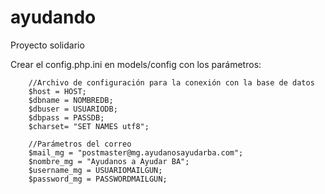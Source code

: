 # ayudando
Proyecto solidario

Crear el config.php.ini en models/config con los parámetros:


        //Archivo de configuración para la conexión con la base de datos
        $host = HOST;
        $dbname = NOMBREDB;
        $dbuser = USUARIODB;
        $dbpass = PASSDB;
        $charset= "SET NAMES utf8";

        //Parámetros del correo
        $mail_mg = "postmaster@mg.ayudanosayudarba.com";
        $nombre_mg = "Ayudanos a Ayudar BA";
        $username_mg = USUARIOMAILGUN;
        $password_mg = PASSWORDMAILGUN;